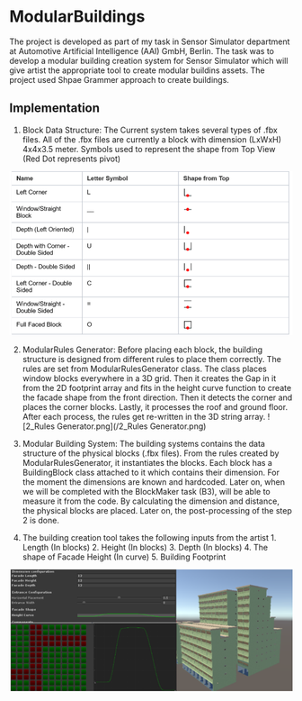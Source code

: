# ModularBuildings
The project is developed as part of my task in Sensor Simulator department at Automotive Artificial Intelligence (AAI) GmbH, Berlin. The task was to develop a modular building creation system for Sensor Simulator which will give artist the appropriate tool to create modular buildins assets. The project used Shpae Grammer approach to create buildings. 

## Implementation
1. Block Data Structure: The Current system takes several types of .fbx files. All of the .fbx files are currently a block with dimension (LxWxH) 4x4x3.5 meter. Symbols used to represent the shape from Top View (Red Dot represents pivot)

![1_Shape.pngLogo](/1_Shape.png)

2. ModularRules Generator: Before placing each block, the building structure is designed from different rules to place them correctly. The rules are set from ModularRulesGenerator class.  The class places window blocks everywhere in a 3D grid. Then it creates the Gap in it from the 2D footprint array and fits in the height curve function to create the facade shape from the front direction. Then it detects the corner and places the corner blocks. Lastly, it processes the roof and ground floor. After each process, the rules get re-written in the 3D string array. 
![2_Rules Generator.png](/2_Rules Generator.png)

3.  Modular Building System: The building systems contains the data structure of the physical blocks (.fbx files). From the rules created by ModularRulesGenerator, it instantiates the blocks. Each block has a BuildingBlock class attached to it which contains their dimension. For the moment the dimensions are known and hardcoded. Later on, when we will be completed with the BlockMaker task (B3), will be able to measure it from the code. By calculating the dimension and distance, the physical blocks are placed. Later on, the post-processing of the step 2 is done. 

4. The building creation tool takes the following inputs from the artist 1. Length (In blocks) 2. Height (In blocks) 3. Depth (In blocks) 4. The shape of Facade Height (In curve) 5. Building Footprint

![3_Input.png](/3_Input.png)
